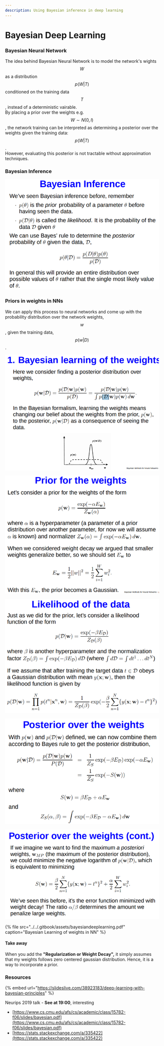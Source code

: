 ```yaml
---
description: Using Bayesian inference in deep learning
---
```


# Bayesian Deep Learning

### Bayesian Neural Network

The idea behind Bayesian Neural Network is to model the network's wights $$W$$as a distribution $$p(W|T)$$conditioned on the training data $$T$$, instead of a deterministic vairable.   
By placing a prior over the weights e.g. $$W \sim N(0,I)$$, the network training can be interpreted as determining a posterior over the weights given the training data: $$p(W|T)$$.   
However, evaluating this posterior is not tractable without approximation techniques. 

### Bayesian Inference

![](../../.gitbook/assets/image%20%28129%29.png)

### Priors in weights in NNs

We can apply this process to neural networks and come up with the probability distribution over the network weights, $$w$$ , given the training data, $$p ( w|D )$$ .

![](../../.gitbook/assets/image%20%28135%29.png)

![](../../.gitbook/assets/image%20%2828%29.png)

![](../../.gitbook/assets/image%20%2820%29.png)

![](../../.gitbook/assets/image%20%2823%29.png)

![](../../.gitbook/assets/image%20%2882%29.png)

{% file src="../../.gitbook/assets/bayesiandeeplearning.pdf" caption="Bayesian Learning of weights in NN" %}

#### Take away

When you add the **"Regularization or Weight Decay",** it simply assumes that my weights follows zero centered gaussian distribution. Hence, it is a way to incorporate a prior.  

### Resources

{% embed url="https://slideslive.com/38923183/deep-learning-with-bayesian-principles" %}

Neurips 2019 talk - **See at 19:00**, interesting

* [https://www.cs.cmu.edu/afs/cs/academic/class/15782-f06/slides/bayesian.pdf](https://www.cs.cmu.edu/afs/cs/academic/class/15782-f06/slides/bayesian.pdf)
* [https://stats.stackexchange.com/a/335422](https://stats.stackexchange.com/a/335422)


